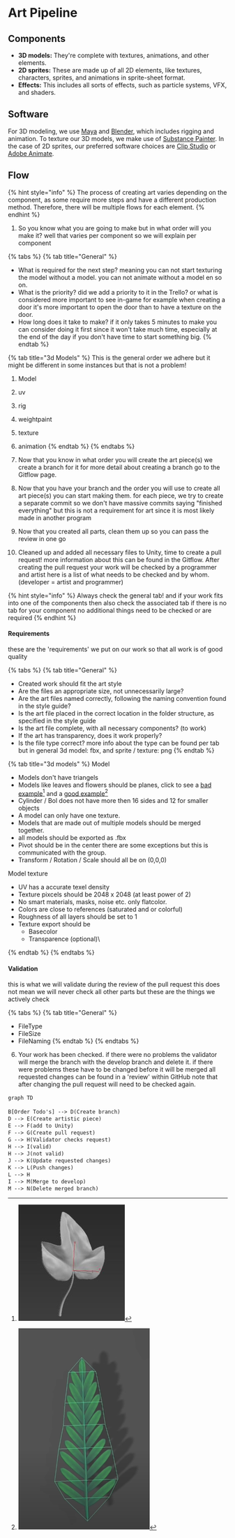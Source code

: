 # Art Pipeline

## Components&#x20;

* **3D models:** They're complete with textures, animations, and other elements.
* **2D sprites:** These are made up of all 2D elements, like textures, characters, sprites, and animations in sprite-sheet format.
* **Effects:** This includes all sorts of effects, such as particle systems, VFX, and shaders.

## Software

For 3D modeling, we use [Maya](https://www.autodesk.nl/) and [Blender](https://www.blender.org/), which includes rigging and animation. To texture our 3D models, we make use of [Substance Painter](https://www.adobe.com/products/substance3d-painter.html?sdid=1NZGD5RW\&mv=search\&gclid=Cj0KCQjw27mhBhC9ARIsAIFsETGpL0rKVsQaGcut1laiIaP--rSaINiI4cDZlrxPX6pYyuqnPHFnC84aAsfpEALw\_wcB). In the case of 2D sprites, our preferred software choices are [Clip Studio](https://www.clipstudio.net/en/?gclid=Cj0KCQjw27mhBhC9ARIsAIFsETEp7PYSzK8JSiJXuNme-cA9jOMtntlRZCD4zkkS6ruCynVz9lBnT3oaAt6REALw\_wcB) or [Adobe Animate](https://www.adobe.com/nl/products/animate.html?gclid=Cj0KCQjw27mhBhC9ARIsAIFsETEVNhzxKfu4DGCYOtsIkinq3xqe9SQmtnymgIWa9MoIGmHu6C\_19aoaAnSBEALw\_wcB\&mv=search\&mv=search\&sdid=N7FDRQJF\&ef\_id=Cj0KCQjw27mhBhC9ARIsAIFsETEVNhzxKfu4DGCYOtsIkinq3xqe9SQmtnymgIWa9MoIGmHu6C\_19aoaAnSBEALw\_wcB:G:s\&s\_kwcid=AL!3085!3!600767916168!e!!g!!adobe%20animate!1441877185!60095934641).

## Flow

{% hint style="info" %}
The process of creating art varies depending on the component, as some require more steps and have a different production method. Therefore, there will be multiple flows for each element.
{% endhint %}

1. So you know what you are going to make but in what order will you make it? well that varies per component so we will explain per component&#x20;

{% tabs %}
{% tab title="General" %}
* What is required for the next step? meaning you can not start texturing the model without a model. you can not animate without a model en so on.&#x20;
* What is the priority? did we add a priority to it in the Trello? or what is considered more important to see in-game for example when creating a door it's more important to open the door than to have a texture on the door.&#x20;
* How long does it take to make? if it only takes 5 minutes to make you can consider doing it first since it won't take much time, especially at the end of the day if you don't have time to start something big.
{% endtab %}

{% tab title="3d Models" %}
This is the general order we adhere but it might be different in some instances but that is not a problem!&#x20;

1. Model
2. uv
3. rig
4. weightpaint
5. texture
6. animation
{% endtab %}
{% endtabs %}

2. Now that you know in what order you will create the art piece(s) we create a branch for it for more detail about creating a branch go to the Gitflow page.
3. Now that you have your branch and the order you will use to create all art piece(s) you can start making them. for each piece, we try to create a separate commit so we don't have massive commits saying "finished everything"  but this is not a requirement for art since it is most likely made in another program&#x20;
4. Now that you created all parts, clean them up so you can pass the review in one go &#x20;
5. Cleaned up and added all necessary files to Unity, time to create a pull request! more information about this can be found in the Gitflow. After creating the pull request your work will be checked by a programmer and artist here is a list of what needs to be checked and by whom. (developer = artist and programmer)&#x20;

{% hint style="info" %}
Always check the general tab! and if your work fits into one of the components then also check the associated tab if there is no tab for your component no additional things need to be checked or are required&#x20;
{% endhint %}

#### Requirements&#x20;

these are the 'requirements' we put on our work so that all work is of good quality&#x20;

{% tabs %}
{% tab title="General" %}
* Created work should fit the art style
* Are the files an appropriate size, not unnecessarily large?&#x20;
* Are the art files named correctly, following the naming convention found in the style guide?
* Is the art file placed in the correct location in the folder structure, as specified in the style guide
* Is the art file complete, with all necessary components? (to work)
* If the art has transparency, does it work properly?
* Is the file type correct? more info about the type can be found per tab but in general 3d model: fbx, and sprite / texture: png
{% endtab %}

{% tab title="3d models" %}
Model

* Models don't have triangels
* Models like leaves and flowers should be planes, click to see a [bad example](#user-content-fn-1)[^1] and a [good example](#user-content-fn-2)[^2]
* Cylinder / Bol does not have more then 16 sides and 12 for smaller objects&#x20;
* A model can only have one texture.&#x20;
* Models that are made out of multiple models should be merged together.
* all models should be exported as .fbx&#x20;
* Pivot should be in the center there are some exceptions but this is communicated with the group.
* Transform / Rotation / Scale should all be on (0,0,0)

Model texture

* UV has a accurate texel density
* Texture pixcels should be 2048 x 2048 (at least power of 2)
* No smart materials, masks, noise etc. only flatcolor.
* Colors are close to references (saturated and or colorful)&#x20;
* Roughness of all layers should be set to 1
* Texture export should be&#x20;
  * Basecolor
  * Transparence (optional)\

{% endtab %}
{% endtabs %}

#### Validation

this is what we will validate during the review of the pull request this does not mean we will never check all other parts but these are the things we actively check&#x20;

{% tabs %}
{% tab title="General" %}
* FileType&#x20;
* FileSize
* FileNaming
{% endtab %}
{% endtabs %}

6. Your work has been checked. if there were no problems the validator will merge the branch with the develop branch and delete it. if there were problems these have to be changed before  it will be merged all requested changes can be found in a 'review' within GitHub note that after changing the pull request will need to be checked again.&#x20;

```mermaid
graph TD

B[Order Todo's] --> D(Create branch)
D --> E(Create artistic piece)
E --> F(add to Unity)
F --> G(Create pull request)
G --> H(Validator checks request)
H --> I(valid)
H --> J(not valid)
J --> K(Update requested changes)
K --> L(Push changes)
L --> H
I --> M(Merge to develop)
M --> N(Delete merged branch)

```



[^1]: ![](<../../.gitbook/assets/image (2) (2) (1).png>)

[^2]: ![](<../../.gitbook/assets/image (1) (1).png>)
